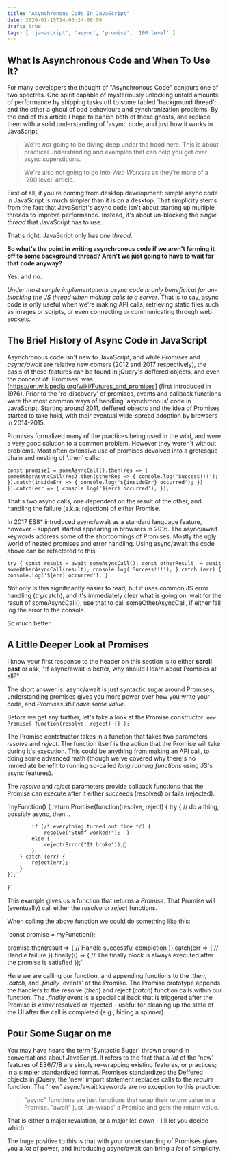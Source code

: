 ```yaml
---
title: "Asynchronous Code In JavaScript"
date: 2020-01-15T14:03:24-06:00
draft: true
tags: [ 'javascript', 'async', 'promise', '100 level' ]
---
```



## What Is Asynchronous Code and When To Use It?

For many developers the thought of "Asynchronous Code" conjours one of two spectres.  One spirit capable of mysteriously unlocking untold amounts of performance by shipping tasks off to some fabled 'background thread'; and the other a ghoul of odd behaviours and synchronization problems.  By the end of this article I hope to banish both of these ghosts, and replace them with a solid understanding of 'async' code, and just how it works in JavaScript.

> We're *not* going to be diving deep under the hood here.  This is about practical understanding and examples that can help you get over async superstitions.

> We're also not going to go into *Web Workers* as they're more of a '200 level' article.

First of all, if you're coming from desktop development: simple async code in JavaScript is much simpler than it is on a desktop.  That simplicity stems from the fact that JavaScript's async code isn't about starting up multiple threads to improve performance.  Instead, it's about un-blocking the *single thread* that JavaScript has to use.

That's right: JavaScript only has *one thread*.  

**So what's the point in writing asynchronous code if we aren't farming it off to some background thread?  Aren't we just going to have to wait for that code anyway?**

Yes, and no.  

*Under most simple implementations async code is only beneficical for un-blocking the JS thread when making calls to a server*.  That is to say, async code is only useful when we're making API calls, retrieving static files such as images or scripts, or even connecting or communicating through web sockets.

## The Brief History of Async Code in JavaScript

Asynchronous code isn't new to JavaScript, and while *Promises* and *async/await* are relative new comers (2012 and 2017 respectively), the basis of these features can be found in jQuery's deffered objects, and even the concept of 'Promises' was [https://en.wikipedia.org/wiki/Futures_and_promises] (first introduced in 1976).  Prior to the 're-discovery' of promises, events and callback functions were the most common ways of handling 'asynchronous' code in JavaScript. Starting around 2011, deffered objects and the idea of Promises started to take hold, with their eventual wide-spread adoption by browsers in 2014-2015.

Promises formalized many of the practices being used in the wild, and were a very good solution to a common problem.  However they weren't without problems.  Most often extensive use of promises devolved into a grotesque chain and nesting of '.then' calls:

`const promise1 = someAsyncCall().then(res => {
    someOtherAsyncCall(res).then(otherRes => {
	console.log('Success!!!');
    }).catch(insideErr => {
       console.log('${insideErr} occurred');
    })
}).catch(err => {
    console.log('${err) occurred');
});`

That's two async calls, one dependent on the result of the other, and handling the failure (a.k.a. rejection) of either Promise.

In 2017 ES8* introduced async/await as a standard language feature, however - support started appearing in browsers in 2016.  The async/await keywords address some of the shortcomings of Promises.  Mostly the ugly world of nested promises and error handling.  Using async/await the code above can be refactored to this:

`try {
    const result = await someAsyncCall();
    const otherResult  = await someOtherAsyncCall(result);
    console.log('Success!!!');
} catch (err) {
    console.log('${err) occurred');
}`

Not only is this significantly easier to read, but it uses common JS error handling (try/catch), and it's immediately clear what is going on: wait for the result of someAsyncCall(), use that to call someOtherAsyncCall, if either fail log the error to the console.

So much better.

## A Little Deeper Look at Promises

I know your first response to the header on this section is to either **scroll past** or ask, "If async/await is better, why should I learn about Promises at all?"

The short answer is: async/await is just syntactic sugar around Promises, understanding promises gives you more power over how you write your code, and *Promises still have some value*.

Before we get any further, let's take a look at the Promise constructor:
` new Promise( function(resolve, reject) {} ); `

The Promise contstructor takes in a function that takes two parameters *resolve* and *reject*.  The function itself is the action that the Promise will take during it's execution.  This could be anything from making an API call, to doing some advanced math (though we've covered why there's no immediate benefit to running so-called *long running functions* using JS's async features).

The *resolve* and *reject* parameters provide callback functions that the Promise can execute after it either succeeds (resolved) or fails (rejected).

`myFunction() {
	return Promise(function(resolve, reject) {
		try {
			// do a thing, possibly async, then…

			if (/* everything turned out fine */) {
				resolve("Stuff worked!");  }
			else {
				reject(Error("It broke"));
			}
		} catch (err) {
			reject(err);
		}
	});`
}`

This example gives us a function that returns a *Promise*.  That Promise will (eventually) call either the *resolve* or *reject* functions.

When calling the above function we could do something like this:

`const promise = myFunction();

promise.then(result => {
    // Handle successful completion
}).catch(err => {
    // Handle failure
}).finally(() => {
    // The finally block is always executed after the promise is satisfied
});`

Here we are calling our function, and appending functions to the *.then*, *.catch*, and *.finally* 'events' of the Promise.  The Promise prototype appends the handlers to the resolve (*then*) and reject (*catch*) function calls within our function.  The *.finally* event is a special callback that is triggered after the Promise is *either* resolved or rejected - useful for cleaning up the state of the UI after the call is completed (e.g., hiding a spinner).

## Pour Some Sugar on me

You may have heard the term 'Syntactic Sugar' thrown around in conversations about JavaScript.  It refers to the fact that a *lot* of the 'new' features of ES6/7/8 are simply re-wrapping existing features, or practices; in a simpler standardized format.  Promises standardized the Deffered objects in jQuery, the 'new' import statement replaces calls to the *require* function.  The 'new' async/await keywords are no exception to this practice:

> "async" functions are just functions that wrap their return value in a Promise.
> "await" just 'un-wraps' a Promise and gets the return value.

That is either a major revalation, or a major let-down - I'll let you decide which.

The huge positive to this is that with your understanding of Promises gives you a *lot* of power, and introducing async/await can bring a *lot* of simplicity.
